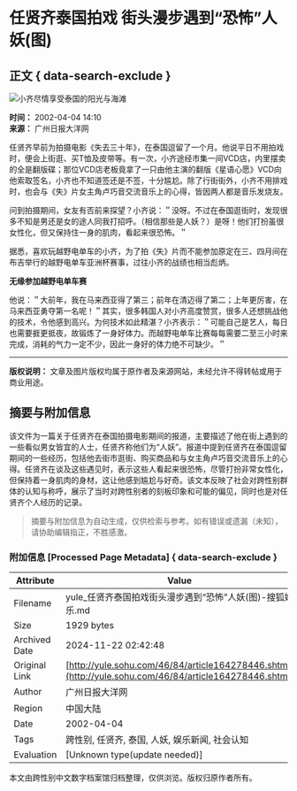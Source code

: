 # 任贤齐泰国拍戏 街头漫步遇到“恐怖”人妖(图)

## 正文 { data-search-exclude }


![小齐尽情享受泰国的阳光与海滩](https://photo.sohu.com/83/84/Img164278483.jpg)

**时间：** 2002-04-04 14:10  
**来源：** 广州日报大洋网  

任贤齐早前为拍摄电影《失去三十年》，在泰国逗留了一个月。他说平日不用拍戏时，便会上街逛、买T恤及皮带等。有一次，小齐途经市集一间VCD店，内里摆卖的全是翻版碟；那位VCD店老板竟拿了一只由他主演的翻版《星语心愿》VCD向他索取签名，小齐也不知道签还是不签，十分尴尬。除了行街街外，小齐不用排戏时，也会与《失》片女主角卢巧音交流音乐上的心得，皆因两人都是音乐发烧友。

问到拍摄期间，女友有否前来探望？小齐说：＂没呀。不过在泰国逛街时，发现很多不知是男还是女的途人同我打招呼。（相信那些是人妖？）是呀！他们打扮虽很女性化，但又保持住一身的肌肉，看起来很恐怖。＂

据悉，喜欢玩越野电单车的小齐，为了拍《失》片而不能参加原定在三、四月间在布吉举行的越野电单车亚洲杯赛事，过往小齐的战绩也相当彪炳。

**无缘参加越野电单车赛**

他说：＂大前年，我在马来西亚得了第三；前年在清迈得了第二；上年更厉害，在马来西亚勇夺第一名呢！＂其实，很多韩国人对小齐高度赞赏，很多人还想挑战他的技术，令他感到高兴。为何技术如此精湛？小齐表示：＂可能自己是艺人，每日也需要捱更抵夜，故锻炼了一身好体力。而越野电单车比赛每每需要二至三小时来完成，消耗的气力一定不少，因此一身好的体力绝不可缺少。＂

---

**版权说明：** 文章及图片版权均属于原作者及来源网站，未经允许不得转帖或用于商业用途。

## 摘要与附加信息

<!-- tcd_abstract -->
该文件为一篇关于任贤齐在泰国拍摄电影期间的报道，主要描述了他在街上遇到的一些看似男女皆宜的人士，任贤齐称他们为“人妖”。报道中提到任贤齐在泰国逗留期间的一些经历，包括他去街市逛街、购买商品和与女主角卢巧音交流音乐上的心得。任贤齐在谈及这些遇见时，表示这些人看起来很恐怖，尽管打扮非常女性化，但保持着一身肌肉的身材，这让他感到尴尬与好奇。该文本反映了社会对跨性别群体的认知与称呼，展示了当时对跨性别者的刻板印象和可能的偏见，同时也是对任贤齐个人经历的记录。
<!-- tcd_abstract_end -->

> 摘要与附加信息为自动生成，仅供检索与参考。如有错误或遗漏（未知），请协助编辑指正，不胜感激。

### 附加信息 [Processed Page Metadata] { data-search-exclude }

| Attribute       | Value                                  |
|-----------------|----------------------------------------|
| Filename        | yule_任贤齐泰国拍戏街头漫步遇到“恐怖”人妖(图)-搜狐娱乐.md                             |
| Size            | 1929 bytes                           |
| Archived Date   | 2024-11-22 02:42:48                             |
| Original Link   | [http://yule.sohu.com/46/84/article164278446.shtml](http://yule.sohu.com/46/84/article164278446.shtml)                       |
| Author          | 广州日报大洋网                               |
| Region          | 中国大陆                               |
| Date            | 2002-04-04                                 |
| Tags            | 跨性别, 任贤齐, 泰国, 人妖, 娱乐新闻, 社会认知                                 |
| Evaluation            | [Unknown type(update needed)]                                 |
<!-- tcd_table_end -->

本文由跨性别中文数字档案馆归档整理，仅供浏览。版权归原作者所有。
